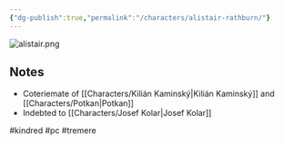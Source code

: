 ```yaml
---
{"dg-publish":true,"permalink":"/characters/alistair-rathburn/"}
---
```


![alistair.png](/img/user/Images/alistair.png)

## Notes

- Coteriemate of [[Characters/Kilián Kaminský\|Kilián Kaminský]] and [[Characters/Potkan\|Potkan]]
- Indebted to [[Characters/Josef Kolar\|Josef Kolar]]

#kindred #pc #tremere